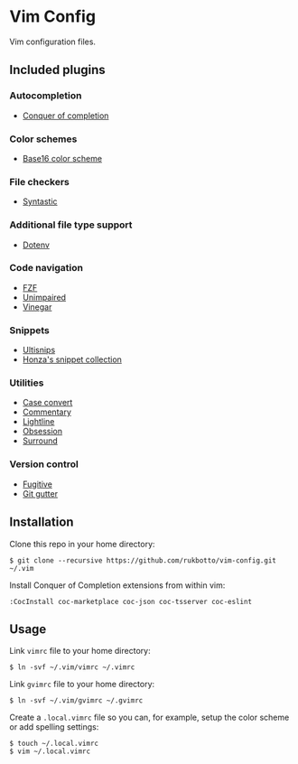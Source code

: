 # Vim Config

Vim configuration files.

## Included plugins

### Autocompletion

- [Conquer of completion](https://github.com/neoclide/coc.nvim)

### Color schemes

- [Base16 color scheme](https://github.com/chriskempson/base16-vim)

### File checkers

- [Syntastic](https://github.com/vim-syntastic/syntastic)

### Additional file type support

- [Dotenv](https://github.com/tpope/vim-dotenv)

### Code navigation

- [FZF](https://github.com/junegunn/fzf.vim)
- [Unimpaired](https://github.com/tpope/vim-unimpaired)
- [Vinegar](https://github.com/tpope/vim-vinegar)

### Snippets

- [Ultisnips](https://github.com/SirVer/ultisnips)
- [Honza's snippet collection](https://github.com/honza/vim-snippets)

### Utilities

- [Case convert](https://github.com/chiedo/vim-case-convert)
- [Commentary](https://github.com/tpope/vim-commentary)
- [Lightline](https://github.com/itchyny/lightline.vim)
- [Obsession](https://github.com/tpope/vim-obsession)
- [Surround](https://github.com/tpope/vim-surround)

### Version control

- [Fugitive](https://github.com/tpope/vim-fugitive)
- [Git gutter](https://github.com/airblade/vim-gitgutter)

## Installation

Clone this repo in your home directory:

```
$ git clone --recursive https://github.com/rukbotto/vim-config.git ~/.vim
```

Install Conquer of Completion extensions from within vim:

```
:CocInstall coc-marketplace coc-json coc-tsserver coc-eslint
```

## Usage

Link `vimrc` file to your home directory:

```
$ ln -svf ~/.vim/vimrc ~/.vimrc
```

Link `gvimrc` file to your home directory:

```
$ ln -svf ~/.vim/gvimrc ~/.gvimrc
```

Create a `.local.vimrc` file so you can, for example, setup the color scheme or add spelling settings:

```
$ touch ~/.local.vimrc
$ vim ~/.local.vimrc
```

